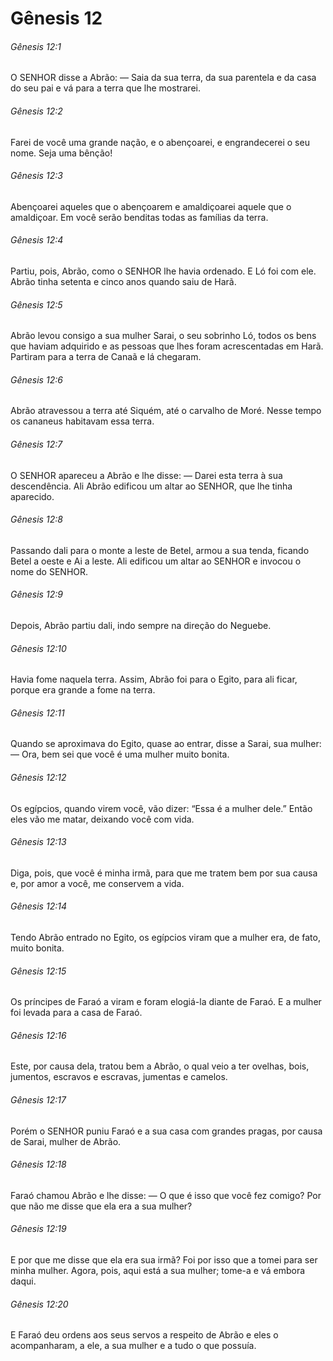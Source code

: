 # Gênesis 12

###### Gênesis 12:1

O SENHOR disse a Abrão: — Saia da sua terra, da sua parentela e da casa do seu pai e vá para a terra que lhe mostrarei.

###### Gênesis 12:2

Farei de você uma grande nação, e o abençoarei, e engrandecerei o seu nome. Seja uma bênção!

###### Gênesis 12:3

Abençoarei aqueles que o abençoarem e amaldiçoarei aquele que o amaldiçoar. Em você serão benditas todas as famílias da terra.

###### Gênesis 12:4

Partiu, pois, Abrão, como o SENHOR lhe havia ordenado. E Ló foi com ele. Abrão tinha setenta e cinco anos quando saiu de Harã.

###### Gênesis 12:5

Abrão levou consigo a sua mulher Sarai, o seu sobrinho Ló, todos os bens que haviam adquirido e as pessoas que lhes foram acrescentadas em Harã. Partiram para a terra de Canaã e lá chegaram.

###### Gênesis 12:6

Abrão atravessou a terra até Siquém, até o carvalho de Moré. Nesse tempo os cananeus habitavam essa terra.

###### Gênesis 12:7

O SENHOR apareceu a Abrão e lhe disse: — Darei esta terra à sua descendência. Ali Abrão edificou um altar ao SENHOR, que lhe tinha aparecido.

###### Gênesis 12:8

Passando dali para o monte a leste de Betel, armou a sua tenda, ficando Betel a oeste e Ai a leste. Ali edificou um altar ao SENHOR e invocou o nome do SENHOR.

###### Gênesis 12:9

Depois, Abrão partiu dali, indo sempre na direção do Neguebe.

###### Gênesis 12:10

Havia fome naquela terra. Assim, Abrão foi para o Egito, para ali ficar, porque era grande a fome na terra.

###### Gênesis 12:11

Quando se aproximava do Egito, quase ao entrar, disse a Sarai, sua mulher: — Ora, bem sei que você é uma mulher muito bonita.

###### Gênesis 12:12

Os egípcios, quando virem você, vão dizer: “Essa é a mulher dele.” Então eles vão me matar, deixando você com vida.

###### Gênesis 12:13

Diga, pois, que você é minha irmã, para que me tratem bem por sua causa e, por amor a você, me conservem a vida.

###### Gênesis 12:14

Tendo Abrão entrado no Egito, os egípcios viram que a mulher era, de fato, muito bonita.

###### Gênesis 12:15

Os príncipes de Faraó a viram e foram elogiá-la diante de Faraó. E a mulher foi levada para a casa de Faraó.

###### Gênesis 12:16

Este, por causa dela, tratou bem a Abrão, o qual veio a ter ovelhas, bois, jumentos, escravos e escravas, jumentas e camelos.

###### Gênesis 12:17

Porém o SENHOR puniu Faraó e a sua casa com grandes pragas, por causa de Sarai, mulher de Abrão.

###### Gênesis 12:18

Faraó chamou Abrão e lhe disse: — O que é isso que você fez comigo? Por que não me disse que ela era a sua mulher?

###### Gênesis 12:19

E por que me disse que ela era sua irmã? Foi por isso que a tomei para ser minha mulher. Agora, pois, aqui está a sua mulher; tome-a e vá embora daqui.

###### Gênesis 12:20

E Faraó deu ordens aos seus servos a respeito de Abrão e eles o acompanharam, a ele, a sua mulher e a tudo o que possuía.

